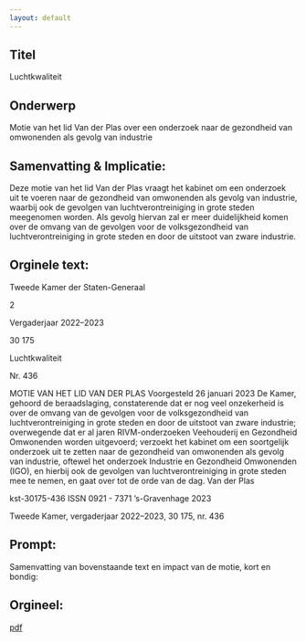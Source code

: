 ```yaml
---
layout: default
---
```

## Titel
Luchtkwaliteit
## Onderwerp
Motie van het lid Van der Plas over een onderzoek naar de gezondheid van omwonenden als gevolg van industrie
## Samenvatting & Implicatie:

Deze motie van het lid Van der Plas vraagt het kabinet om een onderzoek uit te voeren naar de gezondheid van omwonenden als gevolg van industrie, waarbij ook de gevolgen van luchtverontreiniging in grote steden meegenomen worden. Als gevolg hiervan zal er meer duidelijkheid komen over de omvang van de gevolgen voor de volksgezondheid van luchtverontreiniging in grote steden en door de uitstoot van zware industrie.
## Orginele text:


Tweede Kamer der Staten-Generaal

2

Vergaderjaar 2022–2023

30 175

Luchtkwaliteit

Nr. 436

MOTIE VAN HET LID VAN DER PLAS
Voorgesteld 26 januari 2023
De Kamer,
gehoord de beraadslaging,
constaterende dat er nog veel onzekerheid is over de omvang van de
gevolgen voor de volksgezondheid van luchtverontreiniging in grote
steden en door de uitstoot van zware industrie;
overwegende dat er al jaren RIVM-onderzoeken Veehouderij en
Gezondheid Omwonenden worden uitgevoerd;
verzoekt het kabinet om een soortgelijk onderzoek uit te zetten naar de
gezondheid van omwonenden als gevolg van industrie, oftewel het
onderzoek Industrie en Gezondheid Omwonenden (IGO), en hierbij ook de
gevolgen van luchtverontreiniging in grote steden mee te nemen,
en gaat over tot de orde van de dag.
Van der Plas

kst-30175-436
ISSN 0921 - 7371
’s-Gravenhage 2023

Tweede Kamer, vergaderjaar 2022–2023, 30 175, nr. 436


## Prompt:
Samenvatting van bovenstaande text en impact van de motie, kort en bondig:

## Orgineel:
[pdf](https://gegevensmagazijn.tweedekamer.nl/OData/v4/2.0/Document(0751ced3-a605-46d8-afe8-452ac638adaf)/resource)
